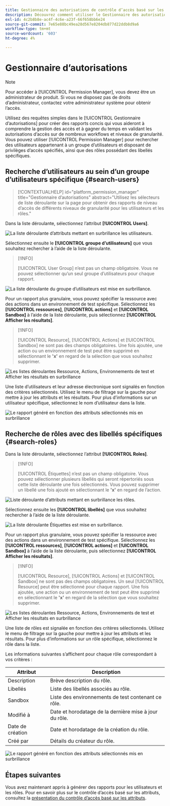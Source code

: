 ```yaml
---
title: Gestionnaire des autorisations de contrôle d’accès basé sur les attributs
description: Découvrez comment utiliser le Gestionnaire des autorisations dans Adobe Experience Platform pour générer des rapports et valider les autorisations d’accès.
exl-id: 4c2b8b8e-ac4f-4c6e-a23f-66f658bb6e24
source-git-commit: 7e65e88bc49ea28d567e8204db877d22ddb8d9a6
workflow-type: tm+mt
source-wordcount: '603'
ht-degree: 4%

---
```


# Gestionnaire d’autorisations

>[!NOTE]
>
>Pour accéder à [!UICONTROL Permission Manager], vous devez être un administrateur de produit. Si vous ne disposez pas de droits d’administrateur, contactez votre administrateur système pour obtenir l’accès.

Utilisez des requêtes simples dans le [!UICONTROL Gestionnaire d’autorisations] pour créer des rapports concis qui vous aideront à comprendre la gestion des accès et à gagner du temps en validant les autorisations d’accès sur de nombreux workflows et niveaux de granularité. Vous pouvez utiliser [!UICONTROL Permission Manager] pour rechercher des utilisateurs appartenant à un groupe d’utilisateurs et disposant de privilèges d’accès spécifiés, ainsi que des rôles possédant des libellés spécifiques.

## Recherche d’utilisateurs au sein d’un groupe d’utilisateurs spécifique {#search-users}

>[!CONTEXTUALHELP]
>id="platform_permission_manager"
>title="Gestionnaire d’autorisations"
>abstract="Utilisez les sélecteurs de liste déroulante sur la page pour obtenir des rapports de niveau d’accès de différents niveaux de granularité pour les utilisateurs et les rôles."
<!-- >additional-url="https://experienceleague.adobe.com/docs/experience-platform/access-control/abac/permissions-manager/permissions.html" text="Permission manager" -->

Dans la liste déroulante, sélectionnez l’attribut **[!UICONTROL Users]**.

![ La liste déroulante d’attributs mettant en surbrillance les utilisateurs.](../../images/permission-manager/users-select.png)

Sélectionnez ensuite le **[!UICONTROL groupe d’utilisateurs]** que vous souhaitez rechercher à l’aide de la liste déroulante.

>[!INFO]
>
>[!UICONTROL User Group] n’est pas un champ obligatoire. Vous ne pouvez sélectionner qu’un seul groupe d’utilisateurs pour chaque rapport.

![La liste déroulante du groupe d’utilisateurs est mise en surbrillance.](../../images/permission-manager/user-group-select.png)

Pour un rapport plus granulaire, vous pouvez spécifier la ressource avec des actions dans un environnement de test spécifique. Sélectionnez les **[!UICONTROL ressources]**, **[!UICONTROL actions]** et **[!UICONTROL Sandbox]** à l’aide de la liste déroulante, puis sélectionnez **[!UICONTROL Afficher les résultats]**.

>[!INFO]
>
>[!UICONTROL Resource], [!UICONTROL Actions] et [!UICONTROL Sandbox] ne sont pas des champs obligatoires. Une fois ajoutée, une action ou un environnement de test peut être supprimé en sélectionnant le **&#39;x&#39;** en regard de la sélection que vous souhaitez supprimer.

![Les listes déroulantes Ressource, Actions, Environnements de test et Afficher les résultats en surbrillance](../../images/permission-manager/users-additional-attributes-select.png)

Une liste d’utilisateurs et leur adresse électronique sont signalés en fonction des critères sélectionnés. Utilisez le menu de filtrage sur la gauche pour mettre à jour les attributs et les résultats. Pour plus d’informations sur un utilisateur spécifique, sélectionnez le nom d’utilisateur dans la liste.

![Le rapport généré en fonction des attributs sélectionnés mis en surbrillance](../../images/permission-manager/users-report.png)

## Recherche de rôles avec des libellés spécifiques {#search-roles}

Dans la liste déroulante, sélectionnez l’attribut **[!UICONTROL Roles]**.

>[!INFO]
>
>[!UICONTROL Étiquettes] n’est pas un champ obligatoire. Vous pouvez sélectionner plusieurs libellés qui seront répertoriés sous cette liste déroulante une fois sélectionnés. Vous pouvez supprimer un libellé une fois ajouté en sélectionnant le **&#39;x&#39;** en regard de l’action.

![Liste déroulante d’attributs mettant en surbrillance les rôles.](../../images/permission-manager/roles-select.png)

Sélectionnez ensuite les **[!UICONTROL libellés]** que vous souhaitez rechercher à l’aide de la liste déroulante.

![La liste déroulante Étiquettes est mise en surbrillance.](../../images/permission-manager/roles-labels-select.png)

Pour un rapport plus granulaire, vous pouvez spécifier la ressource avec des actions dans un environnement de test spécifique. Sélectionnez les **[!UICONTROL ressources]**, **[!UICONTROL actions]** et **[!UICONTROL Sandbox]** à l’aide de la liste déroulante, puis sélectionnez **[!UICONTROL Afficher les résultats]**.

>[!INFO]
>
>[!UICONTROL Resource], [!UICONTROL Actions] et [!UICONTROL Sandbox] ne sont pas des champs obligatoires. Un seul [!UICONTROL Resource] peut être sélectionné pour chaque rapport. Une fois ajoutée, une action ou un environnement de test peut être supprimé en sélectionnant le **&#39;x&#39;** en regard de la sélection que vous souhaitez supprimer.

![Les listes déroulantes Ressource, Actions, Environnements de test et Afficher les résultats en surbrillance](../../images/permission-manager/roles-additional-attributes-select.png)

Une liste de rôles est signalée en fonction des critères sélectionnés. Utilisez le menu de filtrage sur la gauche pour mettre à jour les attributs et les résultats. Pour plus d’informations sur un rôle spécifique, sélectionnez le rôle dans la liste.

Les informations suivantes s’affichent pour chaque rôle correspondant à vos critères :

| Attribut | Description |
| --- | --- |
| Description | Brève description du rôle. |
| Libellés | Liste des libellés associés au rôle. |
| Sandbox | Liste des environnements de test contenant ce rôle. |
| Modifié à | Date et horodatage de la dernière mise à jour du rôle. |
| Date de création | Date et horodatage de la création du rôle. |
| Créé par | Détails du créateur du rôle. |

![Le rapport généré en fonction des attributs sélectionnés mis en surbrillance](../../images/permission-manager/roles-report.png)

## Étapes suivantes

Vous avez maintenant appris à générer des rapports pour les utilisateurs et les rôles. Pour en savoir plus sur le contrôle d’accès basé sur les attributs, consultez la [présentation du contrôle d’accès basé sur les attributs](../overview.md).
